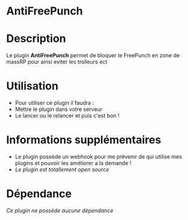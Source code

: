 # AntiFreePunch

# Description
Le plugin **AntiFreePunch** permet de bloquer le FreePunch en zone de massRP pour ainsi eviter les trolleurs ect

# Utilisation
 - Pour utiliser ce plugin il faudra : 
- Mettre le plugin dans votre serveur
- Le lancer ou le relancer et puis c'est bon !

# Informations supplémentaires
- Le plugin possède un webhook pour me prévenir de qui utilise mes plugins et pouvoir les améliorer a la demande !
- *Le plugin est totallement open source*
# Dépendance
*Ce plugin ne possède aucune dépendance*
